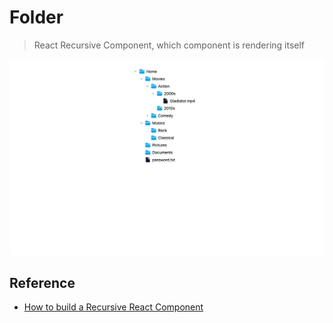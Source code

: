 # Folder

> React Recursive Component, which component is rendering itself

![](./public/screenshot.png)

## Reference

- [How to build a Recursive React Component](https://youtu.be/6UU2Ey4KZr8?si=rzIiDpm-Brzilzbs)
